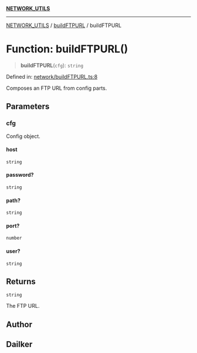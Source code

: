 [**NETWORK_UTILS**](../../README.md)

***

[NETWORK_UTILS](../../README.md) / [buildFTPURL](../README.md) / buildFTPURL

# Function: buildFTPURL()

> **buildFTPURL**(`cfg`): `string`

Defined in: [network/buildFTPURL.ts:8](https://github.com/dailker/everyutil-js/blob/7799f3f003cb23f425be3f1c83c38483e2648188/src/network/buildFTPURL.ts#L8)

Composes an FTP URL from config parts.

## Parameters

### cfg

Config object.

#### host

`string`

#### password?

`string`

#### path?

`string`

#### port?

`number`

#### user?

`string`

## Returns

`string`

The FTP URL.

## Author

## Dailker
